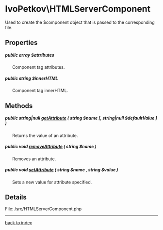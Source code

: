 # IvoPetkov\HTMLServerComponent

Used to create the $component object that is passed to the corresponding file.

## Properties

##### public array $attributes

&nbsp;&nbsp;&nbsp;&nbsp;&nbsp;&nbsp;Component tag attributes.

##### public string $innerHTML

&nbsp;&nbsp;&nbsp;&nbsp;&nbsp;&nbsp;Component tag innerHTML.

## Methods

##### public string|null [getAttribute](ivopetkov.htmlservercomponent.getattribute.method.md) ( string $name [, string|null $defaultValue ] )

&nbsp;&nbsp;&nbsp;&nbsp;&nbsp;&nbsp;Returns the value of an attribute.

##### public void [removeAttribute](ivopetkov.htmlservercomponent.removeattribute.method.md) ( string $name )

&nbsp;&nbsp;&nbsp;&nbsp;&nbsp;&nbsp;Removes an attribute.

##### public void [setAttribute](ivopetkov.htmlservercomponent.setattribute.method.md) ( string $name , string $value )

&nbsp;&nbsp;&nbsp;&nbsp;&nbsp;&nbsp;Sets a new value for attribute specified.

## Details

File: /src/HTMLServerComponent.php

---

[back to index](index.md)

